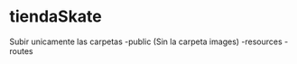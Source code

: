 # tiendaSkate
Subir unicamente las carpetas
  -public (Sin la carpeta images)
  -resources
  -routes

